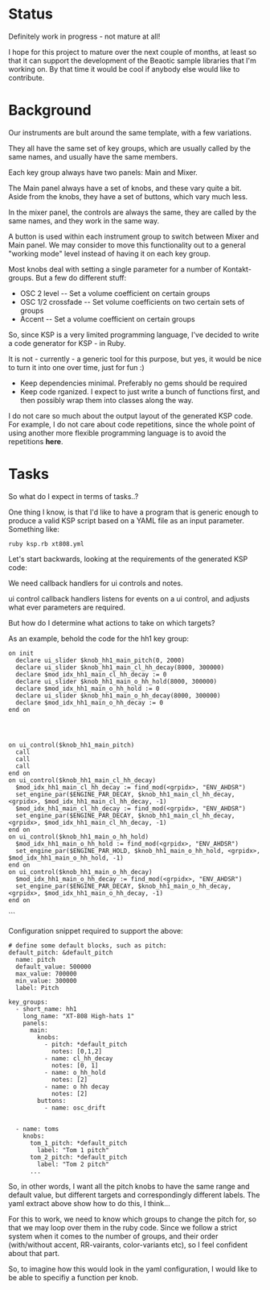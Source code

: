 # Status #

Definitely work in progress - not mature at all!

I hope for this project to mature over the next couple of months, at least so that it can support the development of the Beaotic sample libraries that I'm working on. By that time it would be cool if anybody else would like to contribute.

# Background #

Our instruments are bult around the same template, with a few variations.

They all have the same set of key groups, which are usually called by the same names, and usually have the same members.

Each key group always have two panels: Main and Mixer.

The Main panel always have a set of knobs, and these vary quite a bit.
Aside from the knobs, they have a set of buttons, which vary much less.

In the mixer panel, the controls are always the same, they are called by the same names, and they work in the same way.

A button is used within each instrument group to switch between Mixer and Main panel. We may consider to move this functionality out to a general "working mode" level instead of having it on each key group.

Most knobs deal with setting a single parameter for a number of Kontakt-groups. But a few do different stuff:
- OSC 2 level
-- Set a volume coefficient on certain groups
- OSC 1/2 crossfade
-- Set volume coefficients on two certain sets of groups
- Accent
-- Set a volume coefficient on certain groups

So, since KSP is a very limited programming language, I've decided to write a code generator for KSP - in Ruby.

It is not - currently - a generic tool for this purpose, but yes, it would be nice to turn it into one over time, just for fun :)

- Keep dependencies minimal. Preferably no gems should be required
- Keep code rganized. I expect to just write a bunch of functions first, and then possibly wrap them into classes along the way.

I do not care so much about the output layout of the generated KSP code. For example, I do not care about code repetitions, since the whole point of using another more flexible programming language is to avoid the repetitions **here**.

# Tasks #

So what do I expect in terms of tasks..?

One thing I know, is that I'd like to have a program that is generic enough to produce a valid KSP script based on a YAML file as an input parameter. Something like:

`ruby ksp.rb xt808.yml`

Let's start backwards, looking at the requirements of the generated KSP code:

We need callback handlers for ui controls and notes. 

ui control callback handlers listens for events on a ui control, and adjusts what ever parameters are required.

But how do I determine what actions to take on which targets?


As an example, behold the code for the hh1 key group:

    on init
      declare ui_slider $knob_hh1_main_pitch(0, 2000)
      declare ui_slider $knob_hh1_main_cl_hh_decay(8000, 300000)
      declare $mod_idx_hh1_main_cl_hh_decay := 0
      declare ui_slider $knob_hh1_main_o_hh_hold(8000, 300000)
      declare $mod_idx_hh1_main_o_hh_hold := 0
      declare ui_slider $knob_hh1_main_o_hh_decay(8000, 300000)
      declare $mod_idx_hh1_main_o_hh_decay := 0
    end on




    on ui_control($knob_hh1_main_pitch)
      call    
      call 
      call 
    end on
    on ui_control($knob_hh1_main_cl_hh_decay)
      $mod_idx_hh1_main_cl_hh_decay := find_mod(<grpidx>, "ENV_AHDSR") 
      set_engine_par($ENGINE_PAR_DECAY, $knob_hh1_main_cl_hh_decay, <grpidx>, $mod_idx_hh1_main_cl_hh_decay, -1) 
      $mod_idx_hh1_main_cl_hh_decay := find_mod(<grpidx>, "ENV_AHDSR") 
      set_engine_par($ENGINE_PAR_DECAY, $knob_hh1_main_cl_hh_decay, <grpidx>, $mod_idx_hh1_main_cl_hh_decay, -1) 
    end on
    on ui_control($knob_hh1_main_o_hh_hold)
      $mod_idx_hh1_main_o_hh_hold := find_mod(<grpidx>, "ENV_AHDSR") 
      set_engine_par($ENGINE_PAR_HOLD, $knob_hh1_main_o_hh_hold, <grpidx>, $mod_idx_hh1_main_o_hh_hold, -1) 
    end on
    on ui_control($knob_hh1_main_o_hh_decay)
      $mod_idx_hh1_main_o_hh_decay := find_mod(<grpidx>, "ENV_AHDSR") 
      set_engine_par($ENGINE_PAR_DECAY, $knob_hh1_main_o_hh_decay, <grpidx>, $mod_idx_hh1_main_o_hh_decay, -1) 
    end on


<!-- Let's take an example... The pitch-knob is turned on the HH1 main panel.

The code for this could end up something like the following:
 -->
<!-- ```
on ui_control(knob_hh1_main_pitch)
  set_engine_par($ENGINE_PAR_TUNE, hh1_pitch, grp_idx_hh1_0, -1, -1)
  set_engine_par($ENGINE_PAR_TUNE, hh1_pitch, grp_idx_hh1_1, -1, -1)
  set_engine_par($ENGINE_PAR_TUNE, hh1_pitch, grp_idx_hh1_2, -1, -1)
  ...
end on
```

But... Since several knobs or sliders may affect the same parameter, we should let a function handle the actual setting of the value. The following example shows how we want the callbacks of the 4 knobs that ultimately control the pitch of any key in the hh1 key group to look, including functions.

```
function set_hh1_0_pitch
  $hh1_0_pitch_val := $knob_hh1_0_pitch + $knob_hh1_main_pitch
  set_engine_par($ENGINE_PAR_TUNE, hh1_0_pitch_val, $grp_idx_hh1_0, -1, -1)
end function

function set_hh1_1_pitch
  $hh1_1_pitch_val := $knob_hh1_1_pitch + $knob_hh1_main_pitch
  set_engine_par($ENGINE_PAR_TUNE, $hh1_0_pitch_val, $grp_idx_hh1_0, -1, -1)
end function

function set_hh1_2_pitch
  $hh1_2_pitch_val := $knob_hh1_2_pitch + $knob_hh1_main_pitch
  set_engine_par($ENGINE_PAR_TUNE, $hh1_0_pitch_val, $grp_idx_hh1_0, -1, -1)
end function

function set_hh1_main_pitch
  set_hh1_0_pitch
  set_hh1_1_pitch
  set_hh1_2_pitch
end function

on ui_control($knob_hh1_main_pitch)
  set_hh1_main_pitch
end on

on ui_control($knob_hh1_0_pitch)
  set_hh1_0_pitch
end on

on ui_control($knob_hh1_1_pitch)
  set_hh1_0_pitch
end on

on ui_control($knob_hh1_2_pitch)
  set_hh1_0_pitch
end on
 -->```


Configuration snippet required to support the above:

```
# define some default blocks, such as pitch:
default_pitch: &default_pitch
  name: pitch
  default_value: 500000
  max_value: 700000
  min_value: 300000  
  label: Pitch

key_groups:
  - short_name: hh1
    long_name: "XT-808 High-hats 1"
    panels:
      main:
        knobs:
          - pitch: *default_pitch
            notes: [0,1,2]            
          - name: cl_hh_decay
            notes: [0, 1]
          - name: o_hh_hold
            notes: [2]
          - name: o hh decay
            notes: [2]
        buttons:
          - name: osc_drift


  - name: toms
    knobs:
      tom_1_pitch: *default_pitch
        label: "Tom 1 pitch"
      tom_2_pitch: *default_pitch
        label: "Tom 2 pitch"
      ...  
```



So, in other words, I want all the pitch knobs to have the same range and default value, but different targets and correspondingly different labels. The yaml extract above show how to do this, I think...


For this to work, we need to know which groups to change the pitch for, so that we may loop over them in the ruby code. Since we follow a strict system when it comes to the number of groups, and their order (with/without accent, RR-vairants, color-variants etc), so I feel confident about that part.



So, to imagine how this would look in the yaml configuration, I would like to be able to specifiy a function per knob.

    







